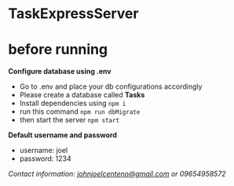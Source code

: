 # TaskExpressServer

# before running 

**Configure database using .env**
 - Go to .env and place your db configurations accordingly
 - Please create a database called **Tasks**
 - Install dependencies using `npm i`
 - run this command `npm run dbMigrate`
 - then start the server `npm start`

**Default username and password**

 - username: joel
 - password: 1234

*Contact information: johnjoelcenteno@gmail.com or 09654958572*